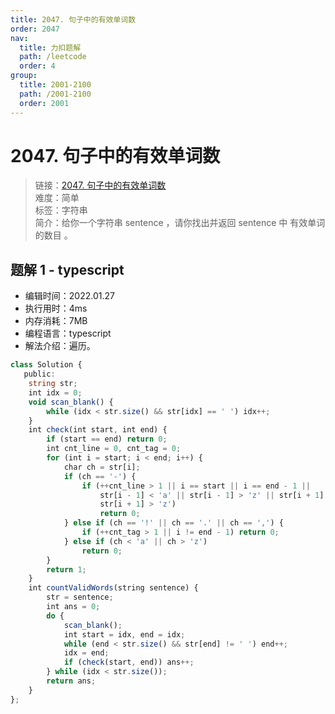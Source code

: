 ```yaml
---
title: 2047. 句子中的有效单词数
order: 2047
nav:
  title: 力扣题解
  path: /leetcode
  order: 4
group:
  title: 2001-2100
  path: /2001-2100
  order: 2001
---
```


# 2047. 句子中的有效单词数
    
> 链接：[2047. 句子中的有效单词数](https://leetcode-cn.com/problems/number-of-valid-words-in-a-sentence/)  
> 难度：简单  
> 标签：字符串  
> 简介：给你一个字符串 sentence ，请你找出并返回 sentence 中 有效单词的数目 。
      
## 题解 1 - typescript
- 编辑时间：2022.01.27
- 执行用时：4ms
- 内存消耗：7MB
- 编程语言：typescript
- 解法介绍：遍历。
```typescript
class Solution {
   public:
    string str;
    int idx = 0;
    void scan_blank() {
        while (idx < str.size() && str[idx] == ' ') idx++;
    }
    int check(int start, int end) {
        if (start == end) return 0;
        int cnt_line = 0, cnt_tag = 0;
        for (int i = start; i < end; i++) {
            char ch = str[i];
            if (ch == '-') {
                if (++cnt_line > 1 || i == start || i == end - 1 ||
                    str[i - 1] < 'a' || str[i - 1] > 'z' || str[i + 1] < 'a' ||
                    str[i + 1] > 'z')
                    return 0;
            } else if (ch == '!' || ch == '.' || ch == ',') {
                if (++cnt_tag > 1 || i != end - 1) return 0;
            } else if (ch < 'a' || ch > 'z')
                return 0;
        }
        return 1;
    }
    int countValidWords(string sentence) {
        str = sentence;
        int ans = 0;
        do {
            scan_blank();
            int start = idx, end = idx;
            while (end < str.size() && str[end] != ' ') end++;
            idx = end;
            if (check(start, end)) ans++;
        } while (idx < str.size());
        return ans;
    }
};
```

      